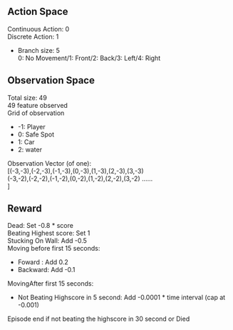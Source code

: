## Action Space
Continuous Action: 0 <br />
Discrete Action: 1 <br />
- Branch size: 5 <br />
0: No Movement/1: Front/2: Back/3: Left/4: Right

## Observation Space
Total size: 49 <br />
49 feature observed <br />
Grid of observation
- -1: Player
- 0: Safe Spot
- 1: Car
- 2: water

Observation Vector (of one): <br/>
\[(-3,-3),(-2,-3),(-1,-3),(0,-3),(1,-3),(2,-3),(3,-3)<br />
(-3,-2),(-2,-2),(-1,-2),(0,-2),(1,-2),(2,-2),(3,-2) ......<br />\]

## Reward
Dead: Set -0.8 * score <br />
Beating Highest score: Set 1<br />
Stucking On Wall: Add -0.5 <br />
Moving before first 15 seconds:
- Foward : Add 0.2
- Backward: Add -0.1

MovingAfter first 15 seconds:
- Not Beating Highscore in 5 second: Add -0.0001 * time interval (cap at -0.001)

Episode end if not beating the highscore in 30 second or Died